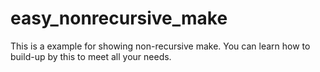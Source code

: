 # easy_nonrecursive_make
This is a example for showing non-recursive make. You can learn how to build-up by this to meet all your needs.
